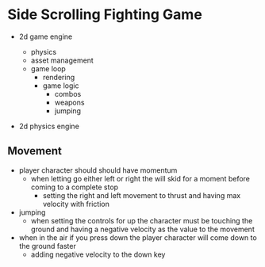 # Side Scrolling Fighting Game

- 2d game engine
	- physics
	- asset management
	- game loop
		- rendering
		- game logic
			- combos
			- weapons
			- jumping
			 
- 2d physics engine

## Movement

- player character should should have momentum
	- when letting go either left or right the will skid for a moment before coming to a complete stop
		- setting the right and left movement to thrust and having max velocity with friction
- jumping
	- when setting the controls for up the character must be touching the ground and having a negative velocity as the value to the movement
- when in the air if you press down the player character will come down to the ground faster
	- adding negative velocity to the down key